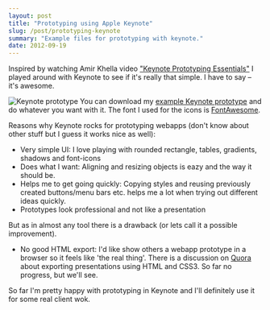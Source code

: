 ```yaml
---
layout: post
title: "Prototyping using Apple Keynote"
slug: /post/prototyping-keynote
summary: "Example files for prototyping with keynote."
date: 2012-09-19
---
```


Inspired by watching Amir Khella video ["Keynote Prototyping Essentials"](https://vimeo.com/20778110) I played around with Keynote to see if it's really that simple. I have to say – it's awesome.

![Keynote prototype](https://dl.dropbox.com/u/13186339/blog/prototyping_example.001.png)
You can download my [example Keynote prototype](https://dl.dropbox.com/u/13186339/blog/prototyping_example.key) and do whatever you want with it. The font I used for the icons is [FontAwesome](http://fortawesome.github.com/Font-Awesome/).

Reasons why Keynote rocks for prototyping webapps (don't know about other stuff but I guess it works nice as well):

- Very simple UI:
  I love playing with rounded rectangle, tables, gradients, shadows and font-icons
- Does what I want:
  Aligning and resizing objects is eazy and the way it should be.
- Helps me to get going quickly:
  Copying styles and reusing previously created buttons/menu bars etc. helps me a lot when trying out different ideas quickly.
- Prototypes look professional and not like a presentation

But as in almost any tool there is a drawback (or lets call it a possible improvement).

- No good HTML export:
  I'd like show others a webapp prototype in a browser so it feels like 'the real thing'.
  There is a discussion on [Quora](http://www.quora.com/Why-doesnt-Keynote-publish-HTML-utilizing-WebKit-CSS3-filters-transforms-for-animations) about exporting presentations using HTML and CSS3. So far no progress, but we'll see.

So far I'm pretty happy with prototyping in Keynote and I'll definitely use it for some real client wok.
